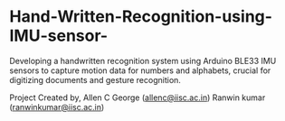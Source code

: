 # Hand-Written-Recognition-using-IMU-sensor-
Developing a handwritten recognition system using Arduino BLE33 IMU sensors to capture motion data for numbers and alphabets, crucial for digitizing documents and gesture recognition.


Project Created by,
Allen C George (allenc@iisc.ac.in)
Ranwin kumar (ranwinkumar@iisc.ac.in)
